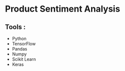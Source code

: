 # Product Sentiment Analysis
## Tools :
- Python
- TensorFlow
- Pandas
- Numpy
- Scikit Learn
- Keras
